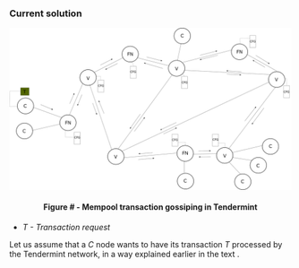 ### Current solution

![](https://github.com/lukamiletic95/papers/blob/master/images/fig3.png)
<div align='center'> 
	<h4>Figure # - Mempool transaction gossiping in Tendermint</h4>
</div>

* *T - Transaction request*

Let us assume that a *C* node wants to have its transaction *T* processed by the Tendermint network, in a way explained earlier in the text .


<!--stackedit_data:
eyJoaXN0b3J5IjpbLTQyMjE3Mjc2NiwtMzkzMTI1MzMyLDMxMz
Q3MTI3NF19
-->